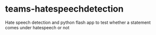 # teams-hatespeechdetection
Hate speech detection and python flash app to test whether a statement comes under hatespeech or not
